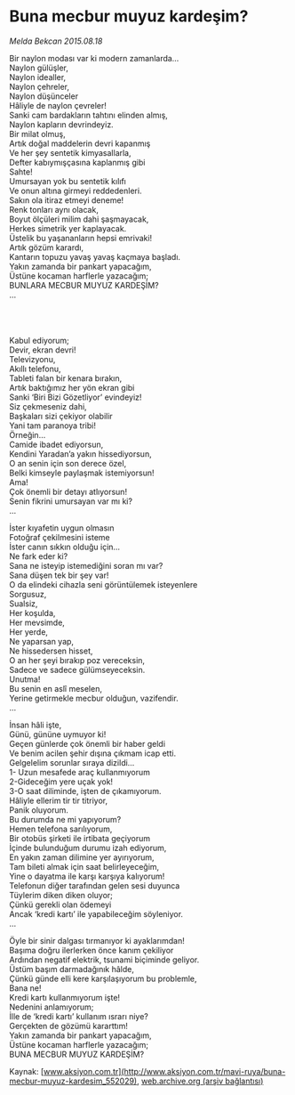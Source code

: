# Buna mecbur muyuz kardeşim?

*Melda Bekcan 2015.08.18*

<div class="pNewsDetailMainContent" itemprop="articleBody">
 <p>
  Bir naylon modası var ki modern zamanlarda…
  <br>
   Naylon gülüşler,
   <br>
    Naylon idealler,
    <br>
     Naylon çehreler,
     <br>
      Naylon düşünceler
      <br/>
      Hâliyle de naylon çevreler!
      <br/>
      Sanki cam bardakların tahtını elinden almış,
      <br/>
      Naylon kapların devrindeyiz.
      <br/>
      Bir milat olmuş,
      <br/>
      Artık doğal maddelerin devri kapanmış
      <br/>
      Ve her şey sentetik kimyasallarla,
      <br/>
      Defter kabıymışçasına kaplanmış gibi
      <br/>
      Sahte!
      <br/>
      Umursayan yok bu sentetik kılıfı
      <br/>
      Ve onun altına girmeyi reddedenleri.
      <br/>
      Sakın ola itiraz etmeyi deneme!
      <br/>
      Renk tonları aynı olacak,
      <br/>
      Boyut ölçüleri milim dahi şaşmayacak,
      <br/>
      Herkes simetrik yer kaplayacak.
      <br/>
      Üstelik bu yaşananların hepsi emrivaki!
      <br/>
      Artık gözüm karardı,
      <br/>
      Kantarın topuzu yavaş yavaş kaçmaya başladı.
      <br/>
      Yakın zamanda bir pankart yapacağım,
      <br/>
      Üstüne kocaman harflerle yazacağım;
      <br/>
      BUNLARA MECBUR MUYUZ KARDEŞİM?
      <br/>
      …
     </br>
    </br>
   </br>
  </br>
 </p>
 <p>
  Kabul ediyorum;
  <br/>
  Devir, ekran devri!
  <br/>
  Televizyonu,
  <br/>
  Akıllı telefonu,
  <br/>
  Tableti falan bir kenara bırakın,
  <br/>
  Artık baktığımız her yön ekran gibi
  <br/>
  Sanki ‘Biri Bizi Gözetliyor’ evindeyiz!
  <br/>
  Siz çekmeseniz dahi,
  <br/>
  Başkaları sizi çekiyor olabilir
  <br/>
  Yani tam paranoya tribi!
  <br/>
  Örneğin…
  <br/>
  Camide ibadet ediyorsun,
  <br/>
  Kendini Yaradan’a yakın hissediyorsun,
  <br/>
  O an senin için son derece özel,
  <br/>
  Belki kimseyle paylaşmak istemiyorsun!
  <br/>
  Ama!
  <br/>
  Çok önemli bir detayı atlıyorsun!
  <br/>
  Senin fikrini umursayan var mı ki?
  <br/>
  …
 </p>
 <p>
  İster kıyafetin uygun olmasın
  <br/>
  Fotoğraf çekilmesini isteme
  <br/>
  İster canın sıkkın olduğu için…
  <br/>
  Ne fark eder ki?
  <br/>
  Sana ne isteyip istemediğini soran mı var?
  <br/>
  Sana düşen tek bir şey var!
  <br/>
  O da elindeki cihazla seni görüntülemek isteyenlere
  <br/>
  Sorgusuz,
  <br/>
  Sualsiz,
  <br/>
  Her koşulda,
  <br/>
  Her mevsimde,
  <br/>
  Her yerde,
  <br/>
  Ne yaparsan yap,
  <br/>
  Ne hissedersen hisset,
  <br/>
  O an her şeyi bırakıp poz vereceksin,
  <br/>
  Sadece ve sadece gülümseyeceksin.
  <br/>
  Unutma!
  <br/>
  Bu senin en aslî meselen,
  <br/>
  Yerine getirmekle mecbur olduğun, vazifendir.
  <br/>
  …
 </p>
 <p>
  İnsan hâli işte,
  <br/>
  Günü, gününe uymuyor ki!
  <br/>
  Geçen günlerde çok önemli bir haber geldi
  <br/>
  Ve benim acilen şehir dışına çıkmam icap etti.
  <br/>
  Gelgelelim sorunlar sıraya dizildi…
  <br/>
  1- Uzun mesafede araç kullanmıyorum
  <br/>
  2-Gideceğim yere uçak yok!
  <br/>
  3-O saat diliminde, işten de çıkamıyorum.
  <br/>
  Hâliyle ellerim tir tir titriyor,
  <br/>
  Panik oluyorum.
  <br/>
  Bu durumda ne mi yapıyorum?
  <br/>
  Hemen telefona sarılıyorum,
  <br/>
  Bir otobüs şirketi ile irtibata geçiyorum
  <br/>
  İçinde bulunduğum durumu izah ediyorum,
  <br/>
  En yakın zaman dilimine yer ayırıyorum,
  <br/>
  Tam bileti almak için saat belirleyeceğim,
  <br/>
  Yine o dayatma ile karşı karşıya kalıyorum!
  <br/>
  Telefonun diğer tarafından gelen sesi duyunca
  <br/>
  Tüylerim diken diken oluyor;
  <br/>
  Çünkü gerekli olan ödemeyi
  <br/>
  Ancak ‘kredi kartı’ ile yapabileceğim söyleniyor.
  <br/>
  …
 </p>
 <p>
  Öyle bir sinir dalgası tırmanıyor ki ayaklarımdan!
  <br/>
  Başıma doğru ilerlerken önce kanım çekiliyor
  <br/>
  Ardından negatif elektrik, tsunami biçiminde geliyor.
  <br/>
  Üstüm başım darmadağınık hâlde,
  <br/>
  Çünkü günde elli kere karşılaşıyorum bu problemle,
  <br/>
  Bana ne!
  <br/>
  Kredi kartı kullanmıyorum işte!
  <br/>
  Nedenini anlamıyorum;
  <br/>
  İlle de ‘kredi kartı’ kullanım ısrarı niye?
  <br/>
  Gerçekten de gözümü kararttım!
  <br/>
  Yakın zamanda bir pankart yapacağım,
  <br/>
  Üstüne kocaman harflerle yazacağım;
  <br/>
  BUNA MECBUR MUYUZ KARDEŞİM?
 </p>
</div>


Kaynak: [www.aksiyon.com.tr](http://www.aksiyon.com.tr/mavi-ruya/buna-mecbur-muyuz-kardesim_552029), [web.archive.org (arşiv bağlantısı)](http://web.archive.org/web/20150819110657/http://www.aksiyon.com.tr/mavi-ruya/buna-mecbur-muyuz-kardesim_552029)
